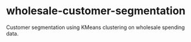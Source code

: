 # wholesale-customer-segmentation
Customer segmentation using KMeans clustering on wholesale spending data.
